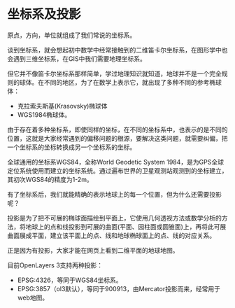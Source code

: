 # 坐标系及投影


原点，方向，单位就组成了我们常说的坐标系。

谈到坐标系，就会想起初中数学中经常接触到的二维笛卡尔坐标系，在图形学中也会遇到三维坐标系，在GIS中我们需要地理坐标系。

但它并不像笛卡尔坐标系那样简单，学过地理知识就知道，地球并不是一个完全规则的球体。在不同的地区，为了在数学上表示它，就出现了多种不同的参考椭球体：
* 克拉索夫斯基(Krasovsky)椭球体
* WGS1984椭球体。

由于存在着多种坐标系，即使同样的坐标，在不同的坐标系中，也表示的是不同的位置，这就是大家经常遇到的偏移问题的根源，要解决这类问题，就需要纠偏，把一个坐标系的坐标转换成另一个坐标系的坐标。

全球通用的坐标系WGS84，全称World Geodetic System 1984，是为GPS全球定位系统使用而建立的坐标系统。通过遍布世界的卫星观测站观测到的坐标建立，其初次WGS84的精度为1-2m。

有了坐标系后，我们就能精确的表示地球上的每一个位置，但为什么还需要投影呢？

投影是为了把不可展的椭球面描绘到平面上，它使用几何透视方法或数学分析的方法，将地球上的点和线投影到可展的曲面(平面、园柱面或圆锥面)上，再将此可展曲面展成平面，建立该平面上的点、线和地球椭球面上的点、线的对应关系。

正是因为有投影，大家才能在网页上看到二维平面的地球地图。

目前OpenLayers 3支持两种投影：

* EPSG:4326，等同于WGS84坐标系。
* EPSG:3857（ol3默认），等同于900913，由Mercator投影而来，经常用于web地图。
